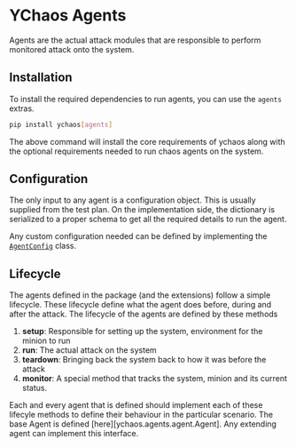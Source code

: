# YChaos Agents

Agents are the actual attack modules that are responsible to
perform monitored attack onto the system.

## Installation

To install the required dependencies to run agents, you can use the `agents`
extras.

```bash
pip install ychaos[agents]
```

The above command will install the core requirements of ychaos
along with the optional requirements needed to run chaos agents on the system.

## Configuration

The only input to any agent is a configuration object. This is usually supplied
from the test plan. On the implementation side, the dictionary is serialized
to a proper schema to get all the required details to run the agent.

Any custom configuration needed can be defined by implementing the [`AgentConfig`](#TODO) class.

## Lifecycle

The agents defined in the package (and the extensions) follow a simple lifecycle.
These lifecycle define what the agent does before, during and after the attack.
The lifecycle of the agents are defined by these methods

1. **setup**: Responsible for setting up the system, environment for the minion to run
2. **run**: The actual attack on the system
3. **teardown**: Bringing back the system back to how it was before the attack
4. **monitor**: A special method that tracks the system, minion and its current status.

Each and every agent that is defined should implement each of these lifecyle methods
to define their behaviour in the particular scenario. The base Agent is defined [here][ychaos.agents.agent.Agent].
Any extending agent can implement this interface.
